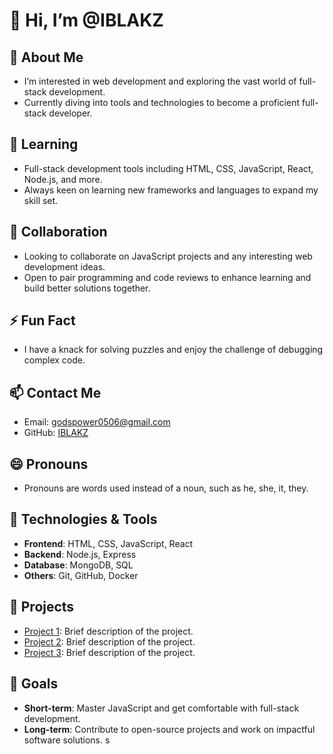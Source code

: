# 👋 Hi, I’m @IBLAKZ

## 👀 About Me
- I’m interested in web development and exploring the vast world of full-stack development.
- Currently diving into tools and technologies to become a proficient full-stack developer.

## 🌱 Learning
- Full-stack development tools including HTML, CSS, JavaScript, React, Node.js, and more.
- Always keen on learning new frameworks and languages to expand my skill set.

## 💞️ Collaboration
- Looking to collaborate on JavaScript projects and any interesting web development ideas.
- Open to pair programming and code reviews to enhance learning and build better solutions together.

## ⚡ Fun Fact
- I have a knack for solving puzzles and enjoy the challenge of debugging complex code.

## 📫 Contact Me
- Email: [godspower0506@gmail.com](mailto:godspower0506@gmail.com)
- GitHub: [IBLAKZ](https://github.com/IBLAKZ)

## 😄 Pronouns
- Pronouns are words used instead of a noun, such as he, she, it, they.

## 🔧 Technologies & Tools
- **Frontend**: HTML, CSS, JavaScript, React
- **Backend**: Node.js, Express
- **Database**: MongoDB, SQL
- **Others**: Git, GitHub, Docker

## 🚀 Projects
- [Project 1](link): Brief description of the project.
- [Project 2](link): Brief description of the project.
- [Project 3](link): Brief description of the project.

## 🎯 Goals
- **Short-term**: Master JavaScript and get comfortable with full-stack development.
- **Long-term**: Contribute to open-source projects and work on impactful software solutions.
s
